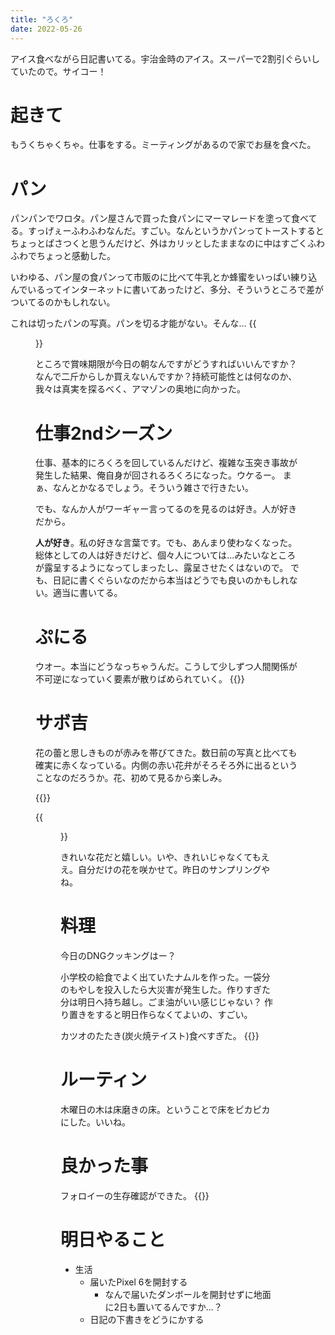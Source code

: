 ```yaml
---
title: "ろくろ"
date: 2022-05-26
---
```


アイス食べながら日記書いてる。宇治金時のアイス。スーパーで2割引ぐらいしていたので。サイコー！

# 起きて
もうくちゃくちゃ。仕事をする。ミーティングがあるので家でお昼を食べた。

# パン
パンパンでワロタ。パン屋さんで買った食パンにマーマレードを塗って食べてる。すっげぇーふわふわなんだ。すごい。なんというかパンってトーストするとちょっとぱさつくと思うんだけど、外はカリッとしたままなのに中はすごくふわふわでちょっと感動した。

いわゆる、パン屋の食パンって市販のに比べて牛乳とか蜂蜜をいっぱい練り込んでいるってインターネットに書いてあったけど、多分、そういうところで差がついてるのかもしれない。

これは切ったパンの写真。パンを切る才能がない。そんな...
{{<figure src="/media/2022-05-26-bread.jpeg" alt="bread">}}

ところで賞味期限が今日の朝なんですがどうすればいいんですか？なんで二斤からしか買えないんですか？持続可能性とは何なのか、我々は真実を探るべく、アマゾンの奥地に向かった。

# 仕事2ndシーズン
仕事、基本的にろくろを回しているんだけど、複雑な玉突き事故が発生した結果、俺自身が回されるろくろになった。ウケるー。
まぁ、なんとかなるでしょう。そういう雑さで行きたい。

でも、なんか人がワーギャー言ってるのを見るのは好き。人が好きだから。

**人が好き**。私の好きな言葉です。でも、あんまり使わなくなった。総体としての人は好きだけど、個々人については...みたいなところが露呈するようになってしまったし、露呈させたくはないので。
でも、日記に書くぐらいなのだから本当はどうでも良いのかもしれない。適当に書いてる。
# ぷにる
ウオー。本当にどうなっちゃうんだ。こうして少しずつ人間関係が不可逆になっていく要素が散りばめられていく。
{{<tweet user="dango_bot" id="1529639633725714432">}}

# サボ吉
花の蕾と思しきものが赤みを帯びてきた。数日前の写真と比べても確実に赤くなっている。内側の赤い花弁がそろそろ外に出るということなのだろうか。花、初めて見るから楽しみ。

{{<tweet user="dango_bot" id="1528222981352468480">}}

{{<figure src="/media/2022-05-26-saboyoshi.jpeg" alt="saboyoshi">}}

きれいな花だと嬉しい。いや、きれいじゃなくてもええ。自分だけの花を咲かせて。昨日のサンプリングやね。

# 料理
今日のDNGクッキングはー？

小学校の給食でよく出ていたナムルを作った。一袋分のもやしを投入したら大災害が発生した。作りすぎた分は明日へ持ち越し。ごま油がいい感じじゃない？
作り置きをすると明日作らなくてよいの、すごい。

カツオのたたき(炭火焼テイスト)食べすぎた。
{{<tweet user="dango_bot" id="1529843871710326785">}}

# ルーティン
木曜日の木は床磨きの床。ということで床をピカピカにした。いいね。

# 良かった事
フォロイーの生存確認ができた。
{{<tweet user="dango_bot" id="1529111817737621504">}}

# 明日やること
- 生活
  - 届いたPixel 6を開封する
    - なんで届いたダンボールを開封せずに地面に2日も置いてるんですか...？
  - 日記の下書きをどうにかする